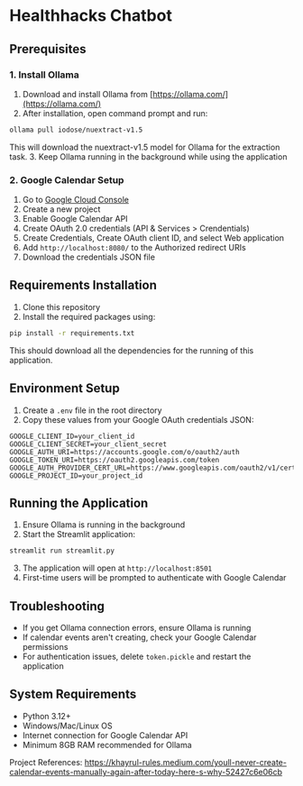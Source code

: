 # Healthhacks Chatbot

## Prerequisites

### 1. Install Ollama
1. Download and install Ollama from [https://ollama.com/](https://ollama.com/)
2. After installation, open command prompt and run:
```bash
ollama pull iodose/nuextract-v1.5
```
This will download the nuextract-v1.5 model for Ollama for the extraction task.
3. Keep Ollama running in the background while using the application

### 2. Google Calendar Setup
1. Go to [Google Cloud Console](https://console.cloud.google.com/)
2. Create a new project
3. Enable Google Calendar API
4. Create OAuth 2.0 credentials (API & Services > Crendentials)
5. Create Credentials, Create OAuth client ID, and select Web application
6. Add `http://localhost:8080/` to the Authorized redirect URIs
7. Download the credentials JSON file

## Requirements Installation

1. Clone this repository
2. Install the required packages using:
```bash
pip install -r requirements.txt
```
This should download all the dependencies for the running of this application.

## Environment Setup
1. Create a `.env` file in the root directory
2. Copy these values from your Google OAuth credentials JSON:
```
GOOGLE_CLIENT_ID=your_client_id
GOOGLE_CLIENT_SECRET=your_client_secret
GOOGLE_AUTH_URI=https://accounts.google.com/o/oauth2/auth
GOOGLE_TOKEN_URI=https://oauth2.googleapis.com/token
GOOGLE_AUTH_PROVIDER_CERT_URL=https://www.googleapis.com/oauth2/v1/certs
GOOGLE_PROJECT_ID=your_project_id
```

## Running the Application

1. Ensure Ollama is running in the background
2. Start the Streamlit application:
```bash
streamlit run streamlit.py
```
3. The application will open at `http://localhost:8501`
4. First-time users will be prompted to authenticate with Google Calendar

## Troubleshooting
- If you get Ollama connection errors, ensure Ollama is running
- If calendar events aren't creating, check your Google Calendar permissions
- For authentication issues, delete `token.pickle` and restart the application

## System Requirements
- Python 3.12+
- Windows/Mac/Linux OS
- Internet connection for Google Calendar API
- Minimum 8GB RAM recommended for Ollama

Project References:
https://khayrul-rules.medium.com/youll-never-create-calendar-events-manually-again-after-today-here-s-why-52427c6e06cb